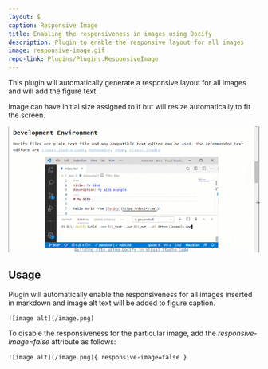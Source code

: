 ```yaml
---
layout: $
caption: Responsive Image
title: Enabling the responsiveness in images using Docify
description: Plugin to enable the responsive layout for all images
image: responsive-image.gif
repo-link: Plugins/Plugins.ResponsiveImage
---
```

This plugin will automatically generate a responsive layout for all images and will add the figure text.

Image can have initial size assigned to it but will resize automatically to fit the screen.

![Animating the resizing of responsive image](responsive-image.gif)

## Usage

Plugin will automatically enable the responsiveness for all images inserted in markdown and image alt text will be added to figure caption.

~~~
![image alt](/image.png)
~~~

To disable the responsiveness for the particular image, add the *responsive-image=false* attribute as follows:

~~~
![image alt](/image.png){ responsive-image=false }
~~~